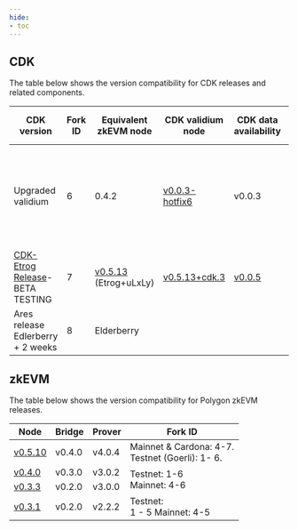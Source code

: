 ```yaml
---
hide:
- toc
---
```


## CDK

The table below shows the version compatibility for CDK releases and related components. 

<table>
<thead>
  <tr>
    <th>CDK version</th>
    <th>Fork ID</th>
    <th>Equivalent zkEVM node</th>
    <th>CDK validium node</th>
    <th>CDK data<br>availability</th>
    <th>ZK-EVM prover</th>
    <th>Contracts</th>
    <th>Bridge</th>
  </tr>
</thead>
<tbody>
  <tr>
    <td>Upgraded validium</td>
    <td>6</td>
    <td>0.4.2</td>
    <td><a href="https://github.com/0xPolygon/cdk-validium-node/releases/tag/v0.0.3-hotfix6">v0.0.3-hotfix6</a></td>
    <td>v0.0.3</td>
    <td>zkevm-prover<br>@3.0.2<br>Config files version 3.0.0-RC3-fork.6</td>
    <td><a href="https://github.com/0xPolygon/cdk-validium-contracts/releases/tag/v0.0.2">v0.0.2</a></td>
    <td>v0.3.2-RC1</td>
  </tr>
  <tr>
    <td><a href="https://polygontechnology.notion.site/Instructions-zkEVM-Mainnet-Beta-Node-v0-5-7-Prover-v4-0-4-8f5b9d8e2f6a4048b21c608b49a93376" target="_blank" rel="noopener noreferrer">CDK-Etrog Release</a>- <br>BETA TESTING</td>
    <td>7</td>
    <td><a href="https://github.com/0xPolygonHermez/zkevm-node/releases/tag/v0.5.13">v0.5.13 </a>(Etrog+uLxLy)</td>
    <td><a href="https://hub.docker.com/layers/0xpolygon/cdk-validium-node/0.5.13-cdk.3/images/sha256-b83a0dbf954cc514fa129b8eff4d74e61a46cacbfbd70dce9780ee31d9b62770?context=explore">v0.5.13+cdk.3</a> </td>
    <td><a href="https://github.com/0xPolygon/cdk-data-availability/releases/tag/v0.0.5">v0.0.5</a></td>
    <td>Prover: <a href="https://github.com/0xPolygonHermez/zkevm-prover/releases/tag/v4.0.19">v4.0.19</a></td>
    <td> <a href="https://github.com/0xPolygonHermez/zkevm-rom/tree/v4.0.0-fork.7">v4.0.0-fork.7</a></td>
    <td>Bridge: <a href="https://github.com/0xPolygonHermez/zkevm-bridge-service/releases/tag/v0.4.2">v0.4.2</a></td>
  </tr>
  <tr>
    <td>Ares release Edlerberry + 2 weeks</td>
    <td>8</td>
    <td>Elderberry </td>
    <td></td>
    <td></td>
    <td></td>
    <td></td>
    <td></td>
  </tr>
</tbody>
</table>

## zkEVM

The table below shows the version compatibility for Polygon zkEVM releases.

<table>
<thead>
  <tr>
    <th>Node </th>
    <th>Bridge</th>
    <th>Prover</th>
    <th>Fork ID</th>
  </tr>
</thead>
<tbody>
  <tr>
    <td><a href="https://github.com/0xPolygonHermez/zkevm-node/releases/tag/v0.5.10">v0.5.10</a></td>
    <td>v0.4.0</td>
    <td>v4.0.4</td>
    <td>Mainnet &amp; Cardona: 4-7. <br>Testnet (Goerli): 1- 6.</td>
  </tr>
  <tr>
    <td><a href="https://github.com/0xPolygonHermez/zkevm-node/releases/v0.4.0">v0.4.0</a></td>
    <td>v0.3.0</td>
    <td>v3.0.2</td>
    <td rowspan="2">Testnet: 1-6<br>Mainnet: 4-6</td>
  </tr>
  <tr>
    <td><a href="https://github.com/0xPolygonHermez/zkevm-node/releases/v0.3.3">v0.3.3</a></td>
    <td>v0.2.0</td>
    <td>v3.0.0</td>
  </tr>
  <tr>
    <td><a href="https://github.com/0xPolygonHermez/zkevm-node/releases/v0.3.1">v0.3.1</a> </td>
    <td> v0.2.0</td>
    <td>v2.2.2</td>
    <td>Testnet:  <br>1 - 5 Mainnet: 4-5 </td>
  </tr>
</tbody>
</table>